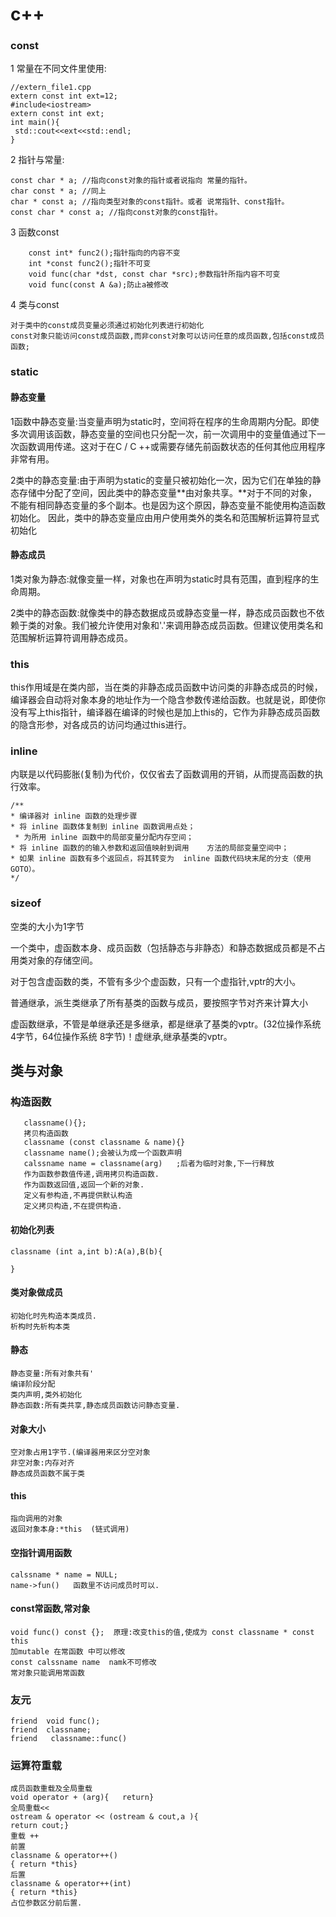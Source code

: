 # c++
### const
1 常量在不同文件里使用:

	//extern_file1.cpp
	extern const int ext=12;
	#include<iostream>
	extern const int ext;
	int main(){
	 std::cout<<ext<<std::endl;
	}

2 指针与常量:

	const char * a; //指向const对象的指针或者说指向	常量的指针。
	char const * a; //同上
	char * const a; //指向类型对象的const指针。或者	说常指针、const指针。
	const char * const a; //指向const对象的const指针。

3 函数const

		const int* func2();指针指向的内容不变
		int *const func2();指针不可变
		void func(char *dst, const char *src);参数指针所指内容不可变
		void func(const A &a);防止a被修改

4 类与const


	对于类中的const成员变量必须通过初始化列表进行初始化
	const对象只能访问const成员函数,而非const对象可以访问任意的成员函数,包括const成员函数;
	
### static

#### 静态变量
1函数中静态变量:当变量声明为static时，空间将在程序的生命周期内分配。即使多次调用该函数，静态变量的空间也只分配一次，前一次调用中的变量值通过下一次函数调用传递。这对于在C / C ++或需要存储先前函数状态的任何其他应用程序非常有用。

2类中的静态变量:由于声明为static的变量只被初始化一次，因为它们在单独的静态存储中分配了空间，因此类中的静态变量**由对象共享。**对于不同的对象，不能有相同静态变量的多个副本。也是因为这个原因，静态变量不能使用构造函数初始化。
因此，类中的静态变量应由用户使用类外的类名和范围解析运算符显式初始化

#### 静态成员
1类对象为静态:就像变量一样，对象也在声明为static时具有范围，直到程序的生命周期。

2类中的静态函数:就像类中的静态数据成员或静态变量一样，静态成员函数也不依赖于类的对象。我们被允许使用对象和'.'来调用静态成员函数。但建议使用类名和范围解析运算符调用静态成员。


###  this
this作用域是在类内部，当在类的非静态成员函数中访问类的非静态成员的时候，编译器会自动将对象本身的地址作为一个隐含参数传递给函数。也就是说，即使你没有写上this指针，编译器在编译的时候也是加上this的，它作为非静态成员函数的隐含形参，对各成员的访问均通过this进行。
	
### inline

内联是以代码膨胀(复制)为代价，仅仅省去了函数调用的开销，从而提高函数的执行效率。

	/**
 	* 编译器对 inline 函数的处理步骤
 	* 将 inline 函数体复制到 inline 函数调用点处；
	 * 为所用 inline 函数中的局部变量分配内存空间；
 	* 将 inline 函数的的输入参数和返回值映射到调用	方法的局部变量空间中；
 	* 如果 inline 函数有多个返回点，将其转变为 	inline 函数代码块末尾的分支（使用 GOTO）。
 	*/

 ###  sizeof
 
 空类的大小为1字节
 
一个类中，虚函数本身、成员函数（包括静态与非静态）和静态数据成员都是不占用类对象的存储空间。

对于包含虚函数的类，不管有多少个虚函数，只有一个虚指针,vptr的大小。

普通继承，派生类继承了所有基类的函数与成员，要按照字节对齐来计算大小

虚函数继承，不管是单继承还是多继承，都是继承了基类的vptr。(32位操作系统4字节，64位操作系统 8字节)！虚继承,继承基类的vptr。
 
 ## 类与对象
 
 ### 构造函数
 
       classname(){}; 
       拷贝构造函数
       classname (const classname & name){}
       classname name();会被认为成一个函数声明
       calssname name = classname(arg)   ;后者为临时对象,下一行释放
       作为函数参数值传递,调用拷贝构造函数.
       作为函数返回值,返回一个新的对象.
       定义有参构造,不再提供默认构造
       定义拷贝构造,不在提供构造.
 
 ####  初始化列表
 
 	classname (int a,int b):A(a),B(b){
 	
 	}
 #### 类对象做成员
 
 	初始化时先构造本类成员.
 	析构时先析构本类
 
 #### 静态
 
 	静态变量:所有对象共有'
 	编译阶段分配
 	类内声明,类外初始化
 	静态函数:所有类共享,静态成员函数访问静态变量.
 
 #### 对象大小
 
 	空对象占用1字节.(编译器用来区分空对象
 	非空对象:内存对齐
 	静态成员函数不属于类
 
 #### this
 
 	指向调用的对象
 	返回对象本身:*this  (链式调用)
 
 #### 空指针调用函数
 
 	calssname * name = NULL;
 	name->fun()   函数里不访问成员时可以.
 
 #### const常函数,常对象
 
 	void func() const {};  原理:改变this的值,使成为 const classname * const  this
 	加mutable 在常函数 中可以修改
 	const calssname name  namk不可修改
 	常对象只能调用常函数
 
 
 
 ### 友元
 
 	friend  void func();
 	friend  classname;
 	friend   classname::func()
 	
 ### 运算符重载
 
 	成员函数重载及全局重载
 	void operator + (arg){   return}
 	全局重载<<
 	ostream & operator << (ostream & cout,a ){
 	return cout;}
 	重载 ++
 	前置 
 	classname & operator++()
 	{ return *this}
 	后置 
 	classname & operator++(int)
 	{ return *this}
	占位参数区分前后置.
 	
 	
 